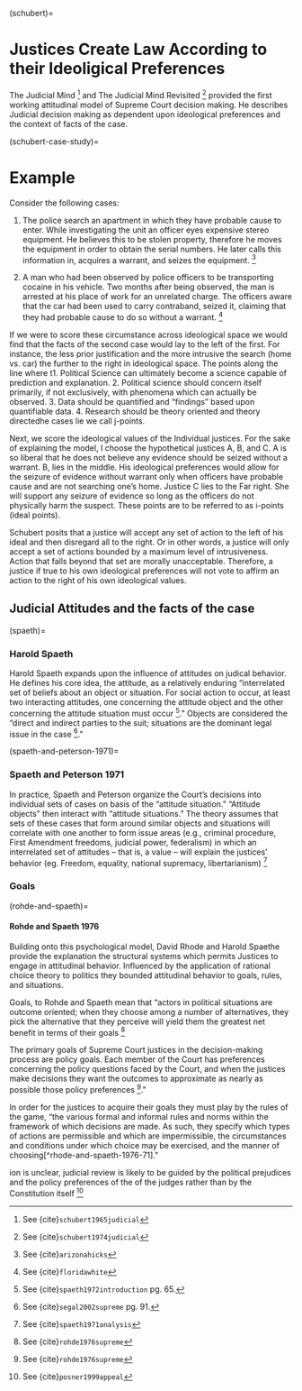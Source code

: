 


(schubert)=
# Justices Create Law According to their Ideoligical Preferences
The Judicial Mind [^mind-1] and The Judicial Mind Revisited [^mind-2] provided the first working attitudinal model of Supreme Court decision making.  He describes Judicial decision making as dependent upon ideological preferences and the context of facts of the case. 

(schubert-case-study)=
# Example
Consider the following cases:

1. The police search an apartment in which they have probable cause to enter.  While investigating the unit an officer eyes expensive stereo equipment.  He believes this to be stolen property, therefore he moves the equipment in order to obtain the serial numbers.  He later calls this information in, acquires a warrant, and seizes the equipment. [^arizona-hicks]

2. A man who had been observed by police officers to be transporting cocaine in his vehicle.  Two months after being observed, the man is arrested at his place of work for an unrelated charge.  The officers aware that the car had been used to carry contraband, seized it, claiming that they had probable cause to do so without a warrant.  [^florida-white]
 
If we were to score these circumstance across ideological space we would find that the facts of the second case would lay to the left of the first.  For instance, the less prior justification and the more intrusive the search (home vs. car) the further to the right in ideological space.  The points along the line where t1. Political Science can ultimately become a science capable of prediction and explanation.
2. Political science should concern itself primarily, if not exclusively, with phenomena which can actually be observed. 
3. Data should be quantified and “findings” based upon quantifiable data.
4. Research should be theory oriented and theory directedhe cases lie we call j-points.

Next, we score the ideological values of the Individual justices.  For the sake of explaining the model, I choose the hypothetical justices A, B, and C.  A is so liberal that he does not believe any evidence should be seized without a warrant.  B, lies in the middle.  His ideological preferences would allow for the seizure of evidence without warrant only when officers have probable cause and are not searching one’s home.  Justice C lies to the Far right.  She will support any seizure of evidence so long as the officers do not physically harm the suspect.  These points are to be referred to as i-points (ideal points).  

Schubert posits that a justice will accept any set of action to the left of his ideal and then disregard all to the right. Or in other words, a justice will only accept a set of actions bounded by a maximum level of intrusiveness.  Action that falls beyond that set are morally unacceptable.  Therefore, a justice if true to his own ideological preferences will not vote to affirm an action to the right of his own ideological values.

## Judicial Attitudes and the facts of the case 

(spaeth)=
### Harold Spaeth
Harold Spaeth expands upon the influence of attitudes on judical behavior. He defines his core idea, the attitude, as a relatively enduring “interrelated set of beliefs about an object or situation.  For social action to occur, at least two interacting attitudes, one concerning the attitude object and the other concerning the attitude situation must occur [^spaeth-1972-65]."  Objects are considered the “direct and indirect parties to the suit; situations are the dominant legal issue in the case [^segalspaeth-2002-91]."


(spaeth-and-peterson-1971)= 
### Spaeth and Peterson 1971
In practice, Spaeth and Peterson organize the Court’s decisions into individual sets of cases on basis of the “attitude situation.”  “Attitude objects” then interact with “attitude situations.”  The theory assumes that sets of these cases that form around similar objects and situations will correlate with one another to form issue areas (e.g., criminal procedure, First Amendment freedoms, judicial power, federalism) in which an interrelated set of attitudes – that is, a value – will explain the justices’ behavior (eg. Freedom, equality, national supremacy, libertarianism) [^spaethandpeterson-1971]




### Goals

(rohde-and-spaeth)=
#### Rohde and Spaeth 1976

Building onto this psychological model, David Rhode and Harold Spaethe provide the explanation the structural systems which permits Justices to engage in attitudinal behavior. Influenced by the application of rational choice theory to politics they bounded attitudinal behavior to goals, rules, and situations.


Goals, to Rohde and Spaeth mean that “actors in political situations are outcome oriented; when they choose among a number of alternatives, they pick the alternative that they perceive will yield them the greatest net benefit in terms of their goals [^rhode-and-spaeth-1976]

The primary goals of Supreme Court justices in the decision-making process are policy goals.  Each member of the Court has preferences concerning the policy questions faced by the Court, and when the justices make decisions they want the outcomes to approximate as nearly as possible those policy preferences [^rhode-and-spaeth-1976-72]."

In order for the justices to acquire their goals they must play by the rules of the game, “the various formal and informal rules and norms within the framework of which decisions are made.   As such, they specify which types of actions are permissible and which are impermissible, the circumstances and conditions under which choice may be exercised, and the manner of choosing[^rhode-and-spaeth-1976-71]."


ion is unclear, judicial review is likely to be guided by the political prejudices and the policy preferences of the of the judges rather than by the Constitution itself [^posner-1999-36-40]


[//]: # (Articles)
[^songer1990overview]: See {cite}`songer1990overview`
[^benesh2002us]: See {cite}`benesh2002us`
[^reddick2000norm]: See  {cite}`reddick2000norm`

[//]: # (Books)
[^kavanaugh]: Review the Kavanaugh hearings for an expose a justice and the US senate claiming to support the idea of judicial agnosticism.
[^public-aside]: At least publically. 
[^who]: who said this?
[^somit]: See {cite}`somit1967development` pg. (177-178).
[^llewn]: See {cite}`llewellyn1931some`
[^frank-5-7]: See {cite}`frank2017law` pg. (5-7).
[^pritchet-69]: See {cite}`pritchett1969roosevelt` pg. (xii-xiii).
[^mind-1]: See {cite}`schubert1965judicial`
[^mind-2]: See {cite}`schubert1974judicial`
[^arizona-hicks]: See {cite}`arizonahicks`
[^florida-white]: See {cite}`floridawhite`
[^spaeth-1972-65]: See {cite}`spaeth1972introduction` pg. 65.
[^segalspaeth-2002-91]: See {cite}`segal2002supreme` pg. 91.
[^segalspaeth-2002-92]: See {cite}`segal2002supreme` pg. 92.
[^segal-and-spaeth-2002-94]: See {cite}`segal2002supreme` pg. 94.
[^spaethandpeterson-1971]: See {cite}`spaeth1971analysis`
[^rhode-and-spaeth-1976]: See {cite}`rohde1976supreme`
[^rhode-and-spaeth-1976-72]: See {cite}`rohde1976supreme`
[^posner-1999-36-40]: See {cite}`posner1999appeal`
[^giles-and-walker-1975]: See {cite}`giles1975judicial`
[^schubert-1969]: See {cite}`schubert1960quantitative`
[^maltzman-2000-4]: See {cite}`maltzman2000crafting` pg. 4.

[//]: # (Cases)
[^ex-parte-mcccardle-1869]: See {cite}`expartemccardle`
[^employment-smith-1990]: See {cite}`1990employment`
[^Chisholm:1793]: See {cite}`Chisholm:1793`
[^Oregon:1970]: See {cite}`Oregon:1970`
[^Minor:1875]: see {cite}`Minor:1875`
[^Dred:1857]: See {cite}`Dred:1857`
[^USvNixon:1974]: See {cite}`USvNixon:1974`


[//]: # (Bills)
[^religious-freedom-restoration-act-1991]: See {cite}`rfra1991`

[//]: # (Constitution)
[^constitution-11]: See {cite}`USConst`
[^constitution-14]: See {cite}`USConst`
[^constitution-16]: See {cite}`USConst`
[^constitution-19]: See {cite}`USConst`
[^constitution-26]: See {cite}`USConst`
